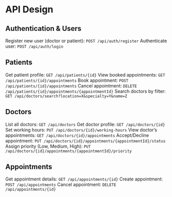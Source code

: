 # API Design

## Authentication & Users
Register new user (doctor or patient): `POST /api/auth/register`
Authenticate user: `POST /api/auth/login`


## Patients
Get patient profile: `GET /api/patients/{id}`
View booked appointments: `GET /api/patients/{id}/appointments`
Book appointment: `POST /api/patients/{id}/appointments` 
Cancel appointment: `DELETE /api/patients/{id}/appointments/{appointmentId}`
Search doctors by filter: `GET /api/doctors/search?location=X&specialty=Y&name=Z`


## Doctors
List all doctors: `GET /api/doctors` 
Get doctor profile: `GET /api/doctors/{id}` 
Set working hours:  `PUT /api/doctors/{id}/working-hours`
View doctor’s appointments: `GET /api/doctors/{id}/appointments` 
Accept/Decline appointment: `PUT /api/doctors/{id}/appointments/{appointmentId}/status`
Assign priority (Low, Medium, High): `PUT /api/doctors/{id}/appointments/{appointmentId}/priority`


## Appointments
Get appointment details: `GET /api/appointments/{id}` 
Create appointment: `POST /api/appointments` 
Cancel appointment: `DELETE /api/appointments/{id}`
